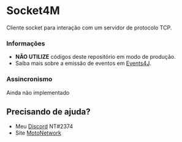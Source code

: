 # Socket4M
Cliente socket para interação com um servidor de protocolo TCP.

### Informações
  - **NÃO UTILIZE** códigos deste repositório em modo de produção.
  - Saiba mais sobre a emissão de eventos em [Events4J](https://github.com/theShadow89/Events4J).
  
### Assincronismo
Ainda não implementado
  
## Precisando de ajuda?
  - Meu [Discord](https://discordapp.com) NT#2374
  - Site [MotoNetwork](https://motocrack.net)
